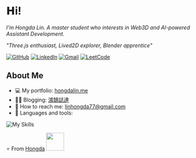 <h1>𝗛i!</h1>
<p><em>I'm Hongda Lin. A master student who interests in Web3D and AI-powered Assistant Development.</em></p>
<p><em>"Three.js enthusiast, Lived2D explorer, Blender apprentice"</em></p>

[![GitHub](https://img.shields.io/badge/github-%23121011.svg?style=for-the-badge&logo=github&logoColor=white)](https://github.com/Hongda-OSU)
[![LinkedIn](https://img.shields.io/badge/linkedin-%230077B5.svg?style=for-the-badge&logo=linkedin&logoColor=white)](https://www.linkedin.com/in/hongda-lin/)
[![Gmail](https://img.shields.io/badge/Gmail-D14836?style=for-the-badge&logo=gmail&logoColor=white)](mailto:linhongda77@gmail.com)
[![LeetCode](https://img.shields.io/badge/LeetCode-000000?style=for-the-badge&logo=LeetCode&logoColor=#d16c06)](https://leetcode.com/Linkda52/)

<!-- <img align="right" src="https://github-readme-stats.vercel.app/api?username=Hongda-OSU&hide=issues,contribs&count_private=true&show_icons=true&theme=default"> -->

<h2>About Me</h2>

<ul>
  <li>💻 My portfolio: <a href="https://hongdalin.me" target="_blank" rel="noopener noreferrer">hongdalin.me</a></li>
  <li>👨‍💻 Blogging: <a href="https://hongdalin.blog" target="_blank" rel="noopener noreferrer">鴻鵠誌達</a></li>
  <li>📧 How to reach me: <a href="mailto:linhongda77@gmail.com">linhongda77@gmail.com</a></li>
  <li>🌱 Languages and tools: </li>
</ul>

![My Skills](https://skillicons.dev/icons?i=js,ts,androidstudio,blender,cs,cpp,py,java,react,unity,git,linux)

⭐️ From [Hongda]() <img src="https://user-images.githubusercontent.com/67817916/206419059-ed583160-d997-4b07-984d-2a20952d0393.GIF" width="48px">
